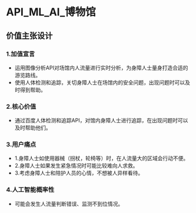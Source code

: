 # API_ML_AI_博物馆
## 价值主张设计
### 1.加值宣言
- 运用图像分析API对场馆内人流量进行实时分析，为身障人士量身打造合适的游览路线。
- 使用人体检测和追踪，关切身障人士在场馆内的安全问题，出现问题时可以及时得到帮助。
### 2.核心价值
- 通过百度人体检测和追踪API，对馆内身障人士进行追踪，在出现问题时可以及时帮助他们。
### 3.用户痛点
- 1.身障人士如使用器械（拐杖，轮椅等）时，在人流量大的区域会行动不便。
- 2.身障人士如果发生紧急情况时可能比较难向人求救。
- 3.考虑身障人士和陪护人员的心情，不想被人异样看待。
### 4.人工智能概率性
- 可能会发生人流量判断错误、监测不到位情况。